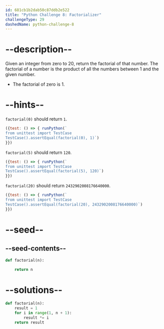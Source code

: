 ```yaml
---
id: 681cb1b2dab50c87ddb2e522
title: "Python Challenge 8: Factorializer"
challengeType: 29
dashedName: python-challenge-8
---
```


# --description--

Given an integer from zero to 20, return the factorial of that number. The factorial of a number is the product of all the numbers between 1 and the given number.

- The factorial of zero is 1.

# --hints--

`factorial(0)` should return `1`.

```js
({test: () => { runPython(`
from unittest import TestCase
TestCase().assertEqual(factorial(0), 1)`)
}})
```

`factorial(5)` should return `120`.

```js
({test: () => { runPython(`
from unittest import TestCase
TestCase().assertEqual(factorial(5), 120)`)
}})
```

`factorial(20)` should return `2432902008176640000`.

```js
({test: () => { runPython(`
from unittest import TestCase
TestCase().assertEqual(factorial(20), 2432902008176640000)`)
}})
```

# --seed--

## --seed-contents--

```py
def factorial(n):

    return n
```

# --solutions--

```py
def factorial(n):
    result = 1
    for i in range(1, n + 1):
        result *= i
    return result
```
